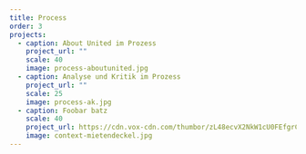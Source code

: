 ```yaml
---
title: Process
order: 3
projects:
  - caption: About United im Prozess
    project_url: ""
    scale: 40
    image: process-aboutunited.jpg
  - caption: Analyse und Kritik im Prozess
    project_url: ""
    scale: 25
    image: process-ak.jpg
  - caption: Foobar batz
    scale: 40
    project_url: https://cdn.vox-cdn.com/thumbor/zL48ecvX2NkW1cU0FEfgrCc7Rgo=/0x0:900x500/920x613/filters:focal(378x178:522x322):format(webp)/cdn.vox-cdn.com/uploads/chorus_image/image/49493993/this-is-fine.0.jpg
    image: context-mietendeckel.jpg
---
```

